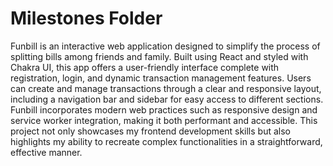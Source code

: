 # Milestones Folder

Funbill is an interactive web application designed to simplify the process of splitting bills among friends and family. Built using React and styled with Chakra UI, this app offers a user-friendly interface complete with registration, login, and dynamic transaction management features. Users can create and manage transactions through a clear and responsive layout, including a navigation bar and sidebar for easy access to different sections. Funbill incorporates modern web practices such as responsive design and service worker integration, making it both performant and accessible. This project not only showcases my frontend development skills but also highlights my ability to recreate complex functionalities in a straightforward, effective manner.

